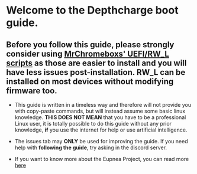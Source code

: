 # Welcome to the Depthcharge boot guide.

## Before you follow this guide, please strongly consider using [MrChromeboxs' UEFI/RW_L scripts](https://mrchromebox.tech/) as those are easier to install and you will have less issues post-installation. RW_L can be installed on most devices without modifying firmware too.


* This guide is written in a timeless way and therefore will not provide you with copy-paste commands, but will instead assume some basic linux knowledge. **THIS DOES NOT MEAN** that you have to be a professional Linux user, it is totally possible to do this guide without any prior knowledge, **if** you use the internet for help or use artificial intelligence.

* The issues tab may **ONLY** be used for improving the guide. If you need help with **following the guide**, try asking in the discord server.

* If you want to know more about the Eupnea Project, you can read more [here](insert_link_here)